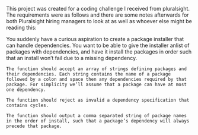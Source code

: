 This project was created for a coding challenge I received from pluralsight. The requirements were as follows and there are some notes afterwards for both Pluralsight hiring managers to look at as well as whoever else might be reading this: 

You suddenly have a curious aspiration to create a package installer that can handle dependencies. You want to be able to give the installer anlist of packages with dependencies, and have it install the packages in order such that an install won’t fail due to a missing dependency.

    The function should accept an array of strings defining packages and their dependencies. Each string contains the name of a package followed by a colon and space then any dependencies required by that package. For simplicity we’ll assume that a package can have at most one dependency.
    
    The function should reject as invalid a dependency specification that contains cycles.

    The function should output a comma separated string of package names in the order of install, such that a package’s dependency will always precede that package.